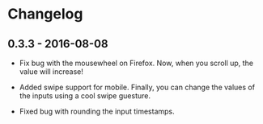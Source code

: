 
# Changelog

## 0.3.3 - 2016-08-08

- Fix bug with the mousewheel on Firefox. 
Now, when you scroll up, the value will increase!

- Added swipe support for mobile. 
Finally, you can change the values of the inputs using a cool swipe guesture.

- Fixed bug with rounding the input timestamps.
